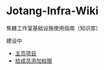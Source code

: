 # Jotang-Infra-Wiki
焦糖工作室基础设施使用指南（知识库）

建设中

- [主页项目](https://github.com/YiJing233/Jotang-Infra-Wiki/blob/main/%E4%B8%BB%E9%A1%B5%E9%A1%B9%E7%9B%AE.md)
- [给成员添加权限](https://github.com/JoTang/Jotang-Infra-Wiki/blob/main/%E7%BB%99%E6%96%B0%E6%88%90%E5%91%98%E5%BC%80%E5%90%AF%E8%AE%BA%E5%9D%9B%E6%9D%83%E9%99%90.md)
